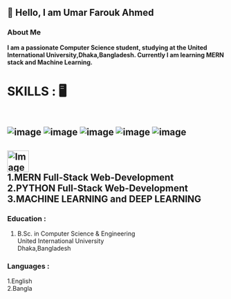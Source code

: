 ## 👋 Hello, I am Umar Farouk Ahmed 

### **About Me**
**I am a passionate Computer Science student, studying at the United International University,Dhaka,Bangladesh. Currently I am learning MERN stack and Machine Learning.**

# **SKILLS :** 🖥️
   ## <br> ![image](https://github.com/user-attachments/assets/36c0d0a8-8af3-44f4-b95d-c6bd5b1eba15) ![image](https://github.com/user-attachments/assets/1e82d04a-e420-4b93-9604-80c65afc1384)  ![image](https://github.com/user-attachments/assets/110e3feb-2df6-42c9-ab02-e75b00074de7)  ![image](https://github.com/user-attachments/assets/bd2b6020-bf86-4554-9c45-29999047a269)  ![image](https://github.com/user-attachments/assets/13f7ab9f-eacc-47a1-87a5-699c693aadac) 
 









## <img src="https://github.com/user-attachments/assets/8637b608-79a1-4e3d-8e03-a9a1d16b808b" alt="Image" width="50"  height="50"> <br> **1.MERN Full-Stack Web-Development** <br> **2.PYTHON Full-Stack Web-Development** <br> **3.MACHINE LEARNING and DEEP LEARNING**



### Education :
1. B.Sc. in Computer Science & Engineering <br>
United International University<br>
Dhaka,Bangladesh


### Languages :
1.English<br>
2.Bangla

